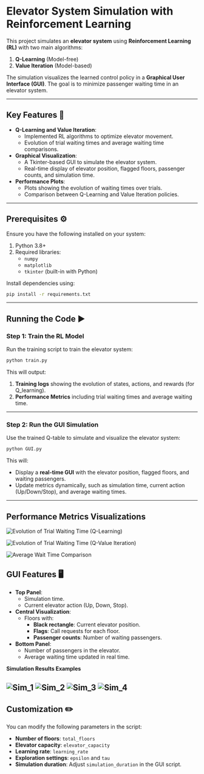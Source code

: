 # Elevator System Simulation with Reinforcement Learning

This project simulates an **elevator system** using **Reinforcement Learning (RL)** with two main algorithms:  
1. **Q-Learning** (Model-free)  
2. **Value Iteration** (Model-based)

The simulation visualizes the learned control policy in a **Graphical User Interface (GUI)**. The goal is to minimize passenger waiting time in an elevator system.

---

## Key Features 🚀
- **Q-Learning and Value Iteration**:
   - Implemented RL algorithms to optimize elevator movement.
   - Evolution of trial waiting times and average waiting time comparisons.
- **Graphical Visualization**:
   - A Tkinter-based GUI to simulate the elevator system.
   - Real-time display of elevator position, flagged floors, passenger counts, and simulation time.
- **Performance Plots**:
   - Plots showing the evolution of waiting times over trials.
   - Comparison between Q-Learning and Value Iteration policies.    
---

## Prerequisites ⚙️

Ensure you have the following installed on your system:
1. Python 3.8+  
2. Required libraries:  
   - `numpy`  
   - `matplotlib`  
   - `tkinter` (built-in with Python)  

Install dependencies using:

```bash
pip install -r requirements.txt
```

---

## Running the Code ▶️

### Step 1: Train the RL Model
Run the training script to train the elevator system:

```bash
python train.py
```

This will output:
1. **Training logs** showing the evolution of states, actions, and rewards (for Q_learning).
2. **Performance Metrics** including trial waiting times and average waiting time.

---

### Step 2: Run the GUI Simulation
Use the trained Q-table to simulate and visualize the elevator system:

```bash
python GUI.py
```

This will:
- Display a **real-time GUI** with the elevator position, flagged floors, and waiting passengers.
- Update metrics dynamically, such as simulation time, current action (Up/Down/Stop), and average waiting times.

---

## Performance Metrics Visualizations

![Evolution of Trial Waiting Time (Q-Learning)](/assests/qlearn.png)

![Evolution of Trial Waiting Time (Q-Value Iteration)](/assests/qvalue.png)

![Average Wait Time Comparison](/assests/avg_time.png)


## GUI Features 🖥️

- **Top Panel**:
   - Simulation time.
   - Current elevator action (Up, Down, Stop).
- **Central Visualization**:
   - Floors with:
     - **Black rectangle**: Current elevator position.
     - **Flags**: Call requests for each floor.
     - **Passenger counts**: Number of waiting passengers.
- **Bottom Panel**:
   - Number of passengers in the elevator.
   - Average waiting time updated in real time.

**Simulation Results Examples**

![Sim_1](/assests/Sim_1.png)
![Sim_2](/assests/Sim_2.png)
![Sim_3](/assests/Sim_3.png)
![Sim_4](/assests/Sim_4.png)
---

## Customization ✏️

You can modify the following parameters in the script:

- **Number of floors**: `total_floors`  
- **Elevator capacity**: `elevator_capacity`  
- **Learning rate**: `learning_rate`  
- **Exploration settings**: `epsilon` and `tau`  
- **Simulation duration**: Adjust `simulation_duration` in the GUI script.
